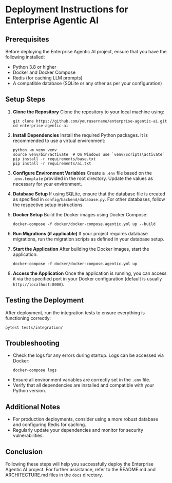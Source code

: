 # Deployment Instructions for Enterprise Agentic AI

## Prerequisites
Before deploying the Enterprise Agentic AI project, ensure that you have the following installed:

- Python 3.8 or higher
- Docker and Docker Compose
- Redis (for caching LLM prompts)
- A compatible database (SQLite or any other as per your configuration)

## Setup Steps

1. **Clone the Repository**
   Clone the repository to your local machine using:
   ```
   git clone https://github.com/yourusername/enterprise-agentic-ai.git
   cd enterprise-agentic-ai
   ```

2. **Install Dependencies**
   Install the required Python packages. It is recommended to use a virtual environment:
   ```
   python -m venv venv
   source venv/bin/activate  # On Windows use `venv\Scripts\activate`
   pip install -r requirements/base.txt
   pip install -r requirements/ai.txt
   ```

3. **Configure Environment Variables**
   Create a `.env` file based on the `.env.template` provided in the root directory. Update the values as necessary for your environment.

4. **Database Setup**
   If using SQLite, ensure that the database file is created as specified in `config/backend/database.py`. For other databases, follow the respective setup instructions.

5. **Docker Setup**
   Build the Docker images using Docker Compose:
   ```
   docker-compose -f docker/docker-compose.agentic.yml up --build
   ```

6. **Run Migrations (if applicable)**
   If your project requires database migrations, run the migration scripts as defined in your database setup.

7. **Start the Application**
   After building the Docker images, start the application:
   ```
   docker-compose -f docker/docker-compose.agentic.yml up
   ```

8. **Access the Application**
   Once the application is running, you can access it via the specified port in your Docker configuration (default is usually `http://localhost:8000`).

## Testing the Deployment
After deployment, run the integration tests to ensure everything is functioning correctly:
```
pytest tests/integration/
```

## Troubleshooting
- Check the logs for any errors during startup. Logs can be accessed via Docker:
  ```
  docker-compose logs
  ```
- Ensure all environment variables are correctly set in the `.env` file.
- Verify that all dependencies are installed and compatible with your Python version.

## Additional Notes
- For production deployments, consider using a more robust database and configuring Redis for caching.
- Regularly update your dependencies and monitor for security vulnerabilities.

## Conclusion
Following these steps will help you successfully deploy the Enterprise Agentic AI project. For further assistance, refer to the README.md and ARCHITECTURE.md files in the `docs` directory.